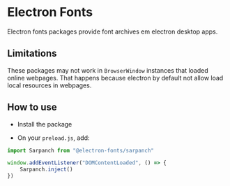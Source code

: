# Electron Fonts

Electron fonts packages provide font archives em electron desktop apps.

## Limitations

These packages may not work in `BrowserWindow` instances that loaded online webpages. That happens because electron by default not allow load local resources in webpages.

## How to use

* Install the package

* On your `preload.js`, add:

```ts
import Sarpanch from "@electron-fonts/sarpanch"

window.addEventListener("DOMContentLoaded", () => {
    Sarpanch.inject()
})
```